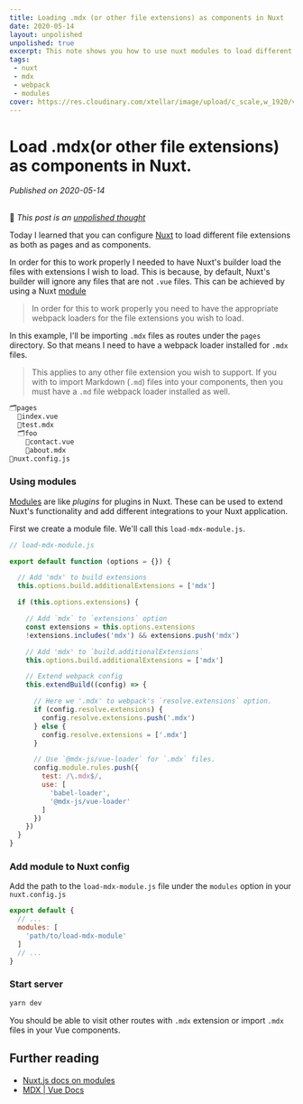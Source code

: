 ```yaml
---
title: Loading .mdx (or other file extensions) as components in Nuxt
date: 2020-05-14
layout: unpolished
unpolished: true
excerpt: This note shows you how to use nuxt modules to load different file extensions in Nuxt.js as components.
tags: 
 - nuxt
 - mdx
 - webpack
 - modules
cover: https://res.cloudinary.com/xtellar/image/upload/c_scale,w_1920/v1589449243/jbakebwa.dev/blog-headers/ext_eftghb.png
---
```


# Load .mdx(or other file extensions) as components in Nuxt.

_Published on 2020-05-14_
<br></br>

🚨 _This post is an [unpolished thought](https://twitter.com/siddharthkp/status/1246745962061746178?s=20)_

Today I learned that you can configure [Nuxt](https://nuxtjs.org) to load different file extensions as both as pages and as components.

In order for this to work properly I needed to have Nuxt's builder load the files with extensions I wish to load. This is because, by default, Nuxt's builder will ignore any files that are not `.vue` files. This can be achieved by using a Nuxt [module](https://nuxtjs.org/guide/modules/)

> In order for this to work properly you need to have the appropriate webpack loaders for the file extensions you wish to load.

In this example, I'll be importing `.mdx` files as routes under the `pages` directory. So that means I need to have a webpack loader installed for `.mdx` files.

> This applies to any other file extension you wish to support. If you with to import Markdown (`.md`) files into your components, then you must have a `.md` file webpack loader installed as well.

```bash
🗂pages
  📄index.vue
  📄test.mdx
  🗂foo
    📄contact.vue
    📄about.mdx
📄nuxt.config.js
```

### Using modules
[Modules](https://nuxtjs.org/guide/modules/) are like _plugins_ for plugins in Nuxt. These can be used to extend Nuxt's functionality and add different integrations to your Nuxt application.

First we create a module file. We'll call this `load-mdx-module.js`.

```js
// load-mdx-module.js

export default function (options = {}) {

  // Add 'mdx' to build extensions
  this.options.build.additionalExtensions = ['mdx']

  if (this.options.extensions) {

    // Add `mdx` to `extensions` option
    const extensions = this.options.extensions
    !extensions.includes('mdx') && extensions.push('mdx')

    // Add 'mdx' to `build.additionalExtensions`
    this.options.build.additionalExtensions = ['mdx']

    // Extend webpack config
    this.extendBuild((config) => {

      // Here we '.mdx' to webpack's `resolve.extensions` option.
      if (config.resolve.extensions) {
        config.resolve.extensions.push('.mdx')
      } else {
        config.resolve.extensions = ['.mdx']
      }

      // Use `@mdx-js/vue-loader` for `.mdx` files.
      config.module.rules.push({
        test: /\.mdx$/,
        use: [
          'babel-loader',
          '@mdx-js/vue-loader'
        ]
      })
    })
  }
}
```

### Add module to Nuxt config
Add the path to the `load-mdx-module.js` file under the `modules` option in your `nuxt.config.js`

```js
export default {
  // ...
  modules: [
    'path/to/load-mdx-module'
  ]
  // ...
}
```

### Start server

```bash
yarn dev
```

You should be able to visit other routes with `.mdx`  extension or import `.mdx` files in your Vue components.

## Further reading
- [Nuxt.js docs on modules](https://nuxtjs.org/guide/modules/)
- [MDX | Vue Docs](https://mdxjs.com/guides/vue)